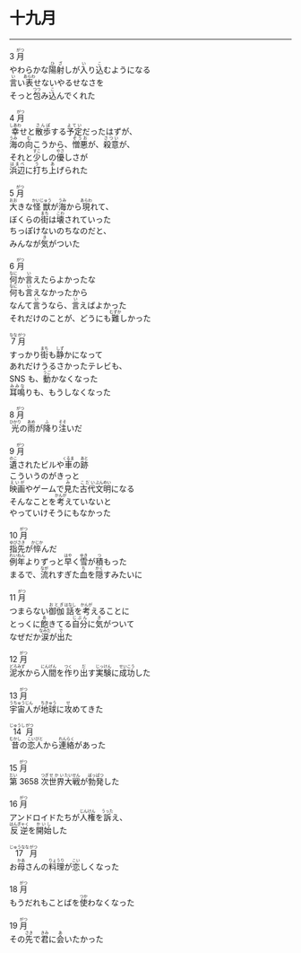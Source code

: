 # 十九月
---
<lyric>
3 <ruby>月<rt>がつ</rt></ruby><br/>
やわらかな<ruby>陽射<rt>ひざ</rt></ruby>しが<ruby>入<rt>い</rt></ruby>り<ruby>込<rt>こ</rt></ruby>むようになる<br/>
<ruby>言<rt>い</rt></ruby>い<ruby>表<rt>あらわ</rt></ruby>せないやるせなさを<br/>
そっと<ruby>包<rt>つつ</rt></ruby>み<ruby>込<rt>こ</rt></ruby>んでくれた<br/>
<br/>
4 <ruby>月<rt>がつ</rt></ruby><br/>
<ruby>幸<rt>しあわ</rt></ruby>せと<ruby>散歩<rt>さんぽ</rt></ruby>する<ruby>予定<rt>よてい</rt></ruby>だったはずが、<br/>
<ruby>海<rt>うみ</rt></ruby>の<ruby>向<rt>む</rt></ruby>こうから、<ruby>憎悪<rt>ぞうお</rt></ruby>が、<ruby>殺意<rt>さつい</rt></ruby>が、<br/>
それと<ruby>少<rt>すこ</rt></ruby>しの<ruby>優<rt>やさ</rt></ruby>しさが<br/>
<ruby>浜辺<rt>はまべ</rt></ruby>に<ruby>打<rt>う</rt></ruby>ち<ruby>上<rt>あ</rt></ruby>げられた<br/>
<br/>
5 <ruby>月<rt>がつ</rt></ruby><br/>
<ruby>大<rt>おお</rt></ruby>きな<ruby>怪獣<rt>かいじゅう</rt></ruby>が<ruby>海<rt>うみ</rt></ruby>から<ruby>現<rt>あらわ</rt></ruby>れて、<br/>
ぼくらの<ruby>街<rt>まち</rt></ruby>は<ruby>壊<rt>こわ</rt></ruby>されていった<br/>
ちっぽけないのちなのだと、<br/>
みんなが<ruby>気<rt>き</rt></ruby>がついた<br/>
<br/>
6 <ruby>月<rt>がつ</rt></ruby><br/>
<ruby>何<rt>なに</rt></ruby>か<ruby>言<rt>い</rt></ruby>えたらよかったな<br/>
<ruby>何<rt>なに</rt></ruby>も<ruby>言<rt>い</rt></ruby>えなかったから<br/>
なんて<ruby>言<rt>い</rt></ruby>うなら、<ruby>言<rt>い</rt></ruby>えばよかった<br/>
それだけのことが、どうにも<ruby>難<rt>むずか</rt></ruby>しかった<br/>
<br/>
<ruby>7<rt>なな</rt></ruby> <ruby>月<rt>がつ</rt></ruby><br/>
すっかり<ruby>街<rt>まち</rt></ruby>も<ruby>静<rt>しず</rt></ruby>かになって<br/>
あれだけうるさかったテレビも、<br/>
SNS も、<ruby>動<rt>うご</rt></ruby>かなくなった<br/>
<ruby>耳鳴<rt>みみな</rt></ruby>りも、もうしなくなった<br/>
<br/>
8 <ruby>月<rt>がつ</rt></ruby><br/>
<ruby>光<rt>ひかり</rt></ruby>の<ruby>雨<rt>あめ</rt></ruby>が<ruby>降<rt>ふ</rt></ruby>り<ruby>注<rt>そそ</rt></ruby>いだ<br/>
<br/>
9 <ruby>月<rt>がつ</rt></ruby><br/>
<ruby>遺<rt>のこ</rt></ruby>されたビルや<ruby>車<rt>くるま</rt></ruby>の<ruby>跡<rt>あと</rt></ruby><br/>
こういうのがきっと<br/>
<ruby>映画<rt>えいが</rt></ruby>やゲームで<ruby>見<rt>み</rt></ruby>た<ruby>古代<rt>こだい</rt></ruby><ruby>文明<rt>ぶんめい</rt></ruby>になる<br/>
そんなことを<ruby>考<rt>かんが</rt></ruby>えていないと<br/>
やっていけそうにもなかった<br/>
<br/>
10 <ruby>月<rt>がつ</rt></ruby><br/>
<ruby>指先<rt>ゆびさき</rt></ruby>が<ruby>悴<rt>かじか</rt></ruby>んだ<br/>
<ruby>例年<rt>れいねん</rt></ruby>よりずっと<ruby>早<rt>はや</rt></ruby>く<ruby>雪<rt>ゆき</rt></ruby>が<ruby>積<rt>つ</rt></ruby>もった<br/>
まるで、<ruby>流<rt>なが</rt></ruby>れすぎた<ruby>血<rt>ち</rt></ruby>を<ruby>隠<rt>かく</rt></ruby>すみたいに<br/>
<br/>
11 <ruby>月<rt>がつ</rt></ruby><br/>
つまらない<ruby>御伽<rt>おとぎ</rt></ruby><ruby>話<rt>はなし</rt></ruby>を<ruby>考<rt>かんが</rt></ruby>えることに<br/>
とっくに<ruby>飽<rt>あ</rt></ruby>きてる<ruby>自分<rt>じぶん</rt></ruby>に<ruby>気<rt>き</rt></ruby>がついて<br/>
なぜだか<ruby>涙<rt>なみだ</rt></ruby>が<ruby>出<rt>で</rt></ruby>た<br/>
<br/>
12 <ruby>月<rt>がつ</rt></ruby><br/>
<ruby>泥水<rt>どろみず</rt></ruby>から<ruby>人間<rt>にんげん</rt></ruby>を<ruby>作<rt>つく</rt></ruby>り<ruby>出<rt>だ</rt></ruby>す<ruby>実験<rt>じっけん</rt></ruby>に<ruby>成功<rt>せいこう</rt></ruby>した<br/>
<br/>
13 <ruby>月<rt>がつ</rt></ruby><br/>
<ruby>宇宙人<rt>うちゅうじん</rt></ruby>が<ruby>地球<rt>ちきゅう</rt></ruby>に<ruby>攻<rt>せ</rt></ruby>めてきた<br/>
<br/>
<ruby>14<rt>じゅうし</rt></ruby> <ruby>月<rt>がつ</rt></ruby><br/>
<ruby>昔<rt>むかし</rt></ruby>の<ruby>恋人<rt>こいびと</rt></ruby>から<ruby>連絡<rt>れんらく</rt></ruby>があった<br/>
<br/>
15 <ruby>月<rt>がつ</rt></ruby><br/>
<ruby>第<rt>だい</rt></ruby> 3658 <ruby>次<rt>つぎ</rt></ruby><ruby>世界<rt>せかい</rt></ruby><ruby>大戦<rt>たいせん</rt></ruby>が<ruby>勃発<rt>ぼっぱつ</rt></ruby>した<br/>
<br/>
16 <ruby>月<rt>がつ</rt></ruby><br/>
アンドロイドたちが<ruby>人権<rt>じんけん</rt></ruby>を<ruby>訴<rt>うった</rt></ruby>え、<br/>
<ruby>反逆<rt>はんぎゃく</rt></ruby>を<ruby>開始<rt>かいし</rt></ruby>した<br/>
<br/>
<ruby>17<rt>じゅうなな</rt></ruby> <ruby>月<rt>がつ</rt></ruby><br/>
お<ruby>母<rt>かあ</rt></ruby>さんの<ruby>料理<rt>りょうり</rt></ruby>が<ruby>恋<rt>こい</rt></ruby>しくなった<br/>
<br/>
18 <ruby>月<rt>がつ</rt></ruby><br/>
もうだれもことばを<ruby>使<rt>つか</rt></ruby>わなくなった<br/>
<br/>
19 <ruby>月<rt>がつ</rt></ruby><br/>
その<ruby>先<rt>さき</rt></ruby>で<ruby>君<rt>きみ</rt></ruby>に<ruby>会<rt>あ</rt></ruby>いたかった<br/>
</lyric>

